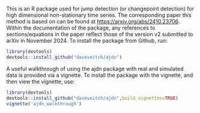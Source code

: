 This is an R package used for jump detection (or changepoint detection) for high dimensional non-stationary time series. The corresponding paper this method is based on can be found at https://arxiv.org/abs/2410.23706. Within the documentation of the package, any references to sections/equations in the paper reflect those of the version v2 submitted to arXiv in November 2024. To install the package from Github, run:

```R
library(devtools)
devtools::install_github("daveveitch/ajdn")
```

A useful walkthrough of using the ajdn package with real and simulated data is provided via a vignette. To install the package with the vignette, and then view the vignette, use:

```R
library(devtools)
devtools::install_github("daveveitch/ajdn",build_vignettes=TRUE)
vignette('ajdn_walkthrough')
```
